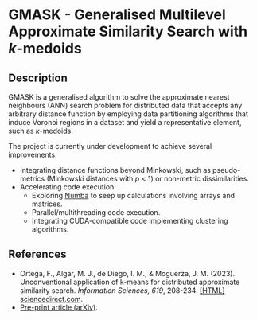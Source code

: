 # GMASK - Generalised Multilevel Approximate Similarity Search with *k*-medoids

## Description

GMASK is a generalised algorithm to solve the approximate nearest neighbours (ANN) search problem for distributed data that accepts any arbitrary distance function by employing data partitioning algorithms that induce Voronoi regions in a dataset and yield a representative element, such as *k*-medoids.

The project is currently under development to achieve several improvements:

- Integrating distance functions beyond Minkowski, such as pseudo-metrics (Minkowski distances with *p* < 1) or non-metric dissimilarities.
- Accelerating code execution:
    - Exploring [Numba](https://numba.pydata.org/) to seep up calculations involving arrays and matrices.
    - Parallel/multithreading code execution.
    - Integrating CUDA-compatible code implementing clustering algorithms.
 
## References

- Ortega, F., Algar, M. J., de Diego, I. M., & Moguerza, J. M. (2023). Unconventional application of k-means for distributed approximate similarity search.
*Information Sciences, 619*, 208-234. [[HTML] sciencedirect.com](https://www.sciencedirect.com/science/article/pii/S0020025522013056).
- [Pre-print article (arXiv)](https://arxiv.org/abs/2208.02734).
